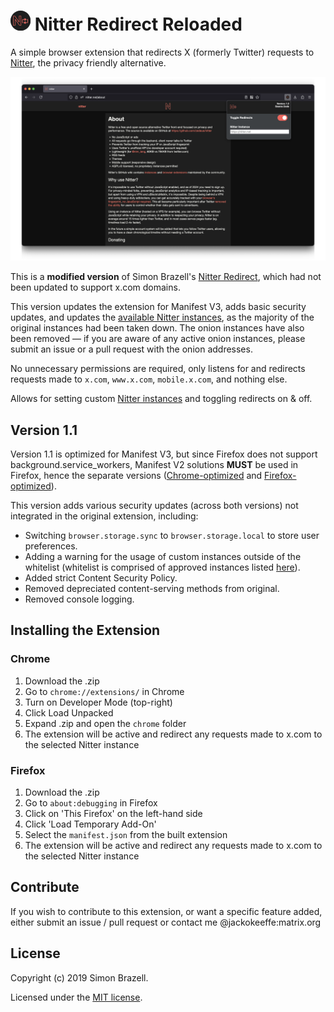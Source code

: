 # ![nitter-redirect](firefox/images/icon32.png) Nitter Redirect Reloaded

A simple browser extension that redirects X (formerly Twitter) requests to [Nitter](https://github.com/zedeus/nitter), the privacy friendly alternative.

![Firefox Screenshot](firefox/images/Screenshot%20Firefox.png)

This is a **modified version** of Simon Brazell's [Nitter Redirect](https://github.com/SimonBrazell/nitter-redirect), which had not been updated to support x.com domains. 

This version updates the extension for Manifest V3, adds basic security updates, and updates the [available Nitter instances](https://status.d420.de/), as the majority of the original instances had been taken down. The onion instances have also been removed — if you are aware of any active onion instances, please submit an issue or a pull request with the onion addresses.

No unnecessary permissions are required, only listens for and redirects requests made to `x.com`, `www.x.com`, `mobile.x.com`, and nothing else.

Allows for setting custom [Nitter instances](https://status.d420.de/) and toggling redirects on & off.

## Version 1.1
Version 1.1 is optimized for Manifest V3, but since Firefox does not support background.service_workers, Manifest V2 solutions **MUST** be used in Firefox, hence the separate versions ([Chrome-optimized]() and [Firefox-optimized]()).

This version adds various security updates (across both versions) not integrated in the original extension, including:

- Switching `browser.storage.sync` to `browser.storage.local` to store user preferences.
- Adding a warning for the usage of custom instances outside of the whitelist (whitelist is comprised of approved instances listed [here](https://status.d420.de/)).
- Added strict Content Security Policy.
- Removed depreciated content-serving methods from original.
- Removed console logging.

## Installing the Extension

### Chrome
1. Download the .zip
2. Go to `chrome://extensions/` in Chrome
3. Turn on Developer Mode (top-right)
4. Click Load Unpacked
5. Expand .zip and open the `chrome` folder
6. The extension will be active and redirect any requests made to x.com to the selected Nitter instance

### Firefox
1. Download the .zip
2. Go to `about:debugging` in Firefox
3. Click on 'This Firefox' on the left-hand side
4. Click 'Load Temporary Add-On'
5. Select the `manifest.json` from the built extension
6. The extension will be active and redirect any requests made to x.com to the selected Nitter instance

## Contribute

If you wish to contribute to this extension, or want a specific feature added, either submit an issue / pull request or contact me @jackokeeffe:matrix.org

## License

Copyright (c) 2019 Simon Brazell.

Licensed under the [MIT license](LICENSE.txt).
